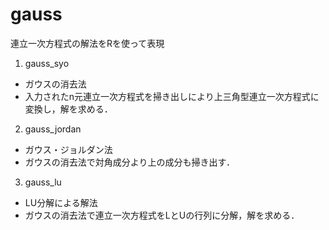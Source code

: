 # gauss
連立一次方程式の解法をRを使って表現

1. gauss_syo
 * ガウスの消去法
 * 入力されたn元連立一次方程式を掃き出しにより上三角型連立一次方程式に変換し，解を求める．
2. gauss_jordan 
 * ガウス・ジョルダン法
 * ガウスの消去法で対角成分より上の成分も掃き出す．
3. gauss_lu
 * LU分解による解法
 * ガウスの消去法で連立一次方程式をLとUの行列に分解，解を求める．
